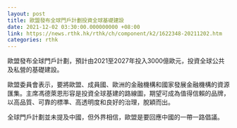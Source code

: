 ```yaml
---
layout: post
title: 歐盟發布全球門戶計劃投資全球基礎建設
date: 2021-12-02 03:30:00.000000000 +08:00
link: https://news.rthk.hk/rthk/ch/component/k2/1622348-20211202.htm
categories: rthk
---
```


歐盟發布全球門戶計劃，預計由2021至2027年投入3000億歐元，投資全球公共及私營的基礎建設。

歐盟委員會表示，要將歐盟、成員國、歐洲的金融機構和國家發展金融機構的資源匯集。主席馮德萊恩形容是投資全球基建的路線圖，期望可成為值得信賴的品牌，以高品質、可靠的標準、高透明度和良好的治理，脫穎而出。

全球門戶計劃並未提及中國，但外界相信，歐盟是要回應中國的一帶一路倡議。
